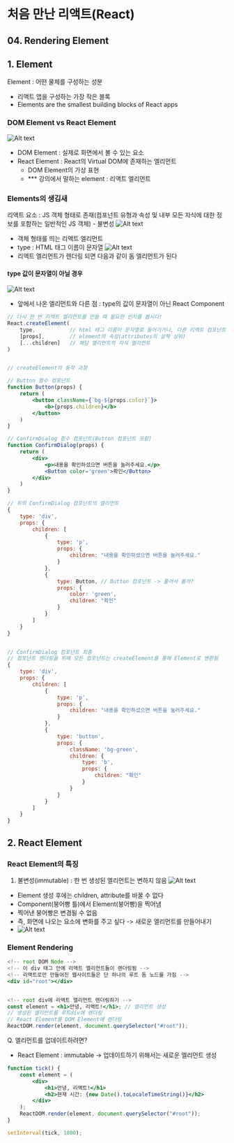 # 처음 만난 리액트(React)
## 04. Rendering Element

## 1. Element
Element : 어떤 물체를 구성하는 성분
- 리액트 앱을 구성하는 가장 작은 블록
- Elements are the smallest building blocks of React apps

### DOM Element vs React Element
![Alt text](<images/4. Rendering Element/1 - DOM Element vs React Element.PNG>)
- DOM Element : 실제로 화면에서 볼 수 있는 요소
- React Element : React의 Virtual DOM에 존재하는 엘리먼트
    - DOM Element의 가상 표현
    - *** 강의에서 말하는 element : 리액트 엘리먼트

### Elements의 생김새
리액트 요소 : JS 객체 형태로 존재(컴포넌트 유형과 속성 및 내부 모든 자식에 대한 정보를 포함하는 일반적인 JS 객체)
    - 불변성
![Alt text](<images/4. Rendering Element/2 - React Element의 생김새.PNG>)
- 객체 형태를 띄는 리액트 엘리먼트
- type : HTML 태그 이름이 문자열
![Alt text](<images/4. Rendering Element/3 - DOM Element 생김새.PNG>)
- 리액트 엘리먼트가 렌더링 되면 다음과 같이 돔 엘리먼트가 된다

#### type 값이 문자열이 아닐 경우
![Alt text](<images/4. Rendering Element/4 - type이 문자열이 아닐 경우.PNG>)
- 앞에서 나온 엘리먼트와 다른 점 : type의 값이 문자열이 아닌 React Component

```jsx
// 다시 한 번 리엑트 엘리먼트를 만들 때 필요한 인자를 봅시다!
React.createElement(
    type,           // html 태그 이름이 문자열로 들어가거나, 다른 리액트 컴포넌트가 들어감
    [props],        // element의 속성(attributes의 살짝 상위)
    [...children]   // 해당 엘리먼트의 자식 엘리먼트
)


// createElement의 동작 과정

// Button 함수 컴포넌트
function Button(props) {
    return (
        <button className={`bg-${props.color}`}>
            <b>{props.children}</b>
        </button>
    )
}

// ConfirmDialog 함수 컴포넌트(Button 컴포넌트 포함)
function ConfirmDialog(props) {
    return (
        <div>
            <p>내용을 확인하셨으면 버튼을 눌러주세요.</p>
            <Button color='green'>확인</Button>
        </div>
    )
}

// 위의 ConfirmDialog 컴포넌트의 엘리먼트
{ 
    type: 'div',
    props: {
        children: [
            {
                type: 'p',
                props: {
                    children: "내용을 확인하셨으면 버튼을 눌러주세요."
                }
            },
            {
                type: Button, // Button 컴포넌트 -> 풀어서 볼까?
                props: {
                    color: 'green',
                    children: "확인"
                }
            }
        ]
    }
}


// ConfirmDialog 컴포넌트 최종
// 컴포넌트 렌더링을 위해 모든 컴포넌트는 createElement를 통해 Element로 변환됨
{ 
    type: 'div',
    props: {
        children: [
            {
                type: 'p',
                props: {
                    children: "내용을 확인하셨으면 버튼을 눌러주세요."
                }
            },
            {
                type: 'button',
                props: {
                    className: 'bg-green',
                    children: {
                        type: 'b',
                        props: {
                            children: "확인"
                        }
                    }
                }
            }
        ]
    }
}

```
## 2. React Element
### React Element의 특징
1. 불변성(immutable) : 한 번 생성된 엘리먼트는 변하지 않음
![Alt text](<images/4. Rendering Element/5 - React Element는 불변하다.PNG>)
- Element 생성 후에는 children, attribute를 바꿀 수 없다
- Component(붕어빵 틀)에서 Element(붕어빵)을 찍어냄
- 찍어낸 붕어빵은 변경될 수 없음
- 즉, 화면에 나오는 요소에 변화를 주고 싶다 -> 새로운 엘리먼트를 만들어내기
- ![Alt text](<images/4. Rendering Element/6 - Virtual DOM vs Browser DOM 상태 변경 과정.PNG>)

### Element Rendering
```jsx
<!-- root DOM Node -->
<!-- 이 div 태그 안에 리액트 엘리먼트들이 렌더링됨 -->
<!-- 리액트로만 만들어진 웹사이트들은 단 하나의 루트 돔 노드를 가짐 -->
<div id="root"></div>


<!-- root div에 리액트 엘리먼트 렌더링하기 -->
const element = <h1>안녕, 리액트!</h1>; // 엘리먼트 생성
// 생성된 엘리먼트를 루트div에 렌더링
// React Element를 DOM Element에 렌더링
ReactDOM.render(element, document.querySelector("#root"));
```
Q. 엘리먼트를 업데이트하려면?
- React Element : immutable -> 업데이트하기 위해서는 새로운 엘리먼트 생성
```jsx
function tick() {
    const element = (
        <div>
            <h1>안녕, 리액트!</h1>
            <h2>현재 시간: {new Date().toLocaleTimeString()}</h2>
        </div>
    );
    ReactDOM.render(element, document.querySelector("#root")); 
}

setInterval(tick, 1000);
```